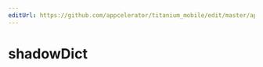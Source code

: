 ```yaml
---
editUrl: https://github.com/appcelerator/titanium_mobile/edit/master/apidoc/Titanium/UI/Window.yml
---
```

# shadowDict

<TypeHeader/>

<ApiDocs/>
